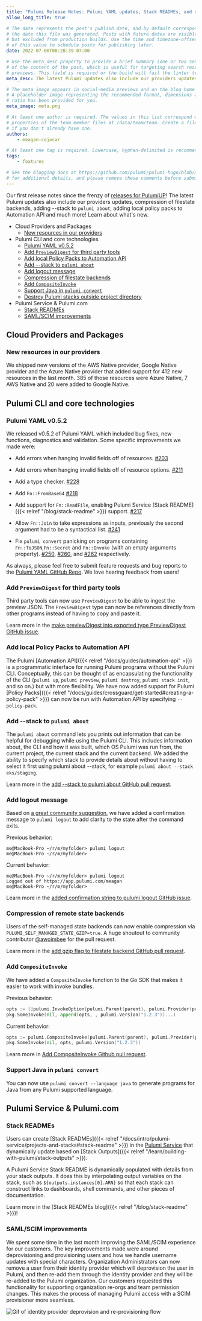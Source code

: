 ```yaml
---
title: "Pulumi Release Notes: Pulumi YAML updates, Stack READMEs, and much more!"
allow_long_title: true

# The date represents the post's publish date, and by default corresponds with
# the date this file was generated. Posts with future dates are visible in development,
# but excluded from production builds. Use the time and timezone-offset portions of
# of this value to schedule posts for publishing later.
date: 2022-07-06T08:28:39-07:00

# Use the meta_desc property to provide a brief summary (one or two sentences)
# of the content of the post, which is useful for targeting search results or social-media
# previews. This field is required or the build will fail the linter test.
meta_desc: The latest Pulumi updates also include our providers updates, compression of filestate backends, adding --stack to `pulumi about`, adding local policy packs to Automation API and much more!

# The meta_image appears in social-media previews and on the blog home page.
# A placeholder image representing the recommended format, dimensions and aspect
# ratio has been provided for you.
meta_image: meta.png

# At least one author is required. The values in this list correspond with the `id`
# properties of the team member files at /data/team/team. Create a file for yourself
# if you don't already have one.
authors:
    - meagan-cojocar

# At least one tag is required. Lowercase, hyphen-delimited is recommended.
tags:
    - features

# See the blogging docs at https://github.com/pulumi/pulumi-hugo/blob/master/BLOGGING.md.
# for additional details, and please remove these comments before submitting for review.
---
```


Our first release notes since the frenzy of [releases for PulumiUP](/blog/pulumi-universal-iac)! The latest Pulumi updates also include our providers updates, compression of filestate backends, adding --stack to `pulumi about`, adding local policy packs to Automation API and much more! Learn about what's new.

 <!--more-->
- Cloud Providers and Packages
  - [New resources in our providers](#new-resources-in-our-providers)
- Pulumi CLI and core technologies
  - [Pulumi YAML v0.5.2](#pulumi-yaml-v052)
  - [Add `PreviewDigest` for third party tools](#add-previewdigest-for-third-party-tools)
  - [Add local Policy Packs to Automation API](#add-local-policy-packs-to-automation-api)
  - [Add --stack to `pulumi about`](#add---stack-to-pulumi-about)
  - [Add logout message](#add-logout-message)
  - [Compression of filestate backends](#compression-of-filestate-backends)
  - [Add `CompositeInvoke`](#add-compositeinvoke)
  - [Support Java in `pulumi convert`](#support-java-in-pulumi-convert)
  - [Destroy Pulumi stacks outside project directory](#destroy-pulumi-stacks-outside-project-directory)
- Pulumi Service & Pulumi.com
  - [Stack READMEs](#stack-readmes)
  - [SAML/SCIM improvements](#samlscim-improvements)

## Cloud Providers and Packages

### New resources in our providers

We shipped new versions of the AWS Native provider, Google Native provider and the Azure Native provider that added support for 412 new resources in the last month. 385 of those resources were Azure Native, 7 AWS Native and 20 were added to Google Native.

## Pulumi CLI and core technologies

### Pulumi YAML v0.5.2

We released v0.5.2 of Pulumi YAML which included bug fixes, new functions, diagnostics and validation. Some specific improvements we made were:

- Add errors when hanging invalid fields off of resources.
  [#203](https://github.com/pulumi/pulumi-yaml/pull/203)

- Add errors when hanging invalid fields off of resource options.
  [#211](https://github.com/pulumi/pulumi-yaml/pull/211)

- Add a type checker.
  [#228](https://github.com/pulumi/pulumi-yaml/pull/228)

- Add `Fn::FromBase64`
  [#218](https://github.com/pulumi/pulumi-yaml/pull/218)

- Add support for `Fn::ReadFile`, enabling Pulumi Service [Stack README]({{< relref "/blog/stack-readme" >}}) support.
  [#217](https://github.com/pulumi/pulumi-yaml/pull/217)

- Allow `Fn::Join` to take expressions as inputs, previously the second argument had to be a syntactical list.
  [#241](https://github.com/pulumi/pulumi-yaml/pull/241)

- Fix `pulumi convert` panicking on programs containing `Fn::ToJSON`,`Fn::Secret` and `Fn::Invoke` (with an empty arguments property). [#250](https://github.com/pulumi/pulumi-yaml/pull/250), [#260](https://github.com/pulumi/pulumi-yaml/pull/260), and [#262](https://github.com/pulumi/pulumi-yaml/pull/262) respectively.

As always, please feel free to submit feature requests and bug reports to the [Pulumi YAML GitHub Repo](https://github.com/pulumi/pulumi-yaml). We love hearing feedback from users!

### Add `PreviewDigest` for third party tools

Third party tools can now use `PreviewDigest` to be able to ingest the preview JSON. The `PreviewDigest` type can now be references directly from other programs instead of having to copy and paste it.

Learn more in the [make previewDigest into exported type PreviewDigest GitHub issue](https://github.com/pulumi/pulumi/issues/9851).

### Add local Policy Packs to Automation API

The Pulumi [Automation API]({{< relref "/docs/guides/automation-api" >}}) is a programmatic interface for running Pulumi programs without the Pulumi CLI. Conceptually, this can be thought of as encapsulating the functionality of the CLI (`pulumi up`, `pulumi preview`, `pulumi destroy`, `pulumi stack init`, and so on.) but with more flexibility. We have now added support for Pulumi [Policy Packs]({{< relref "/docs/guides/crossguard/get-started#creating-a-policy-pack" >}}) can now be run with Automation API by specifying `--policy-pack`.

### Add --stack to `pulumi about`

The `pulumi about` command lets you prints out information that can be helpful for debugging while using the Pulumi CLI. This includes information about, the CLI and how it was built, which OS Pulumi was run from, the current project, the current stack and the current backend. We added the ability to specify which stack to provide details about without having to select it first using pulumi about --stack, for example `pulumi about --stack eks/staging`.

Learn more in the [add --stack to pulumi about GitHub pull request](https://github.com/pulumi/pulumi/pull/9518).

### Add logout message

Based on [a great community suggestion](https://github.com/pulumi/pulumi/issues/9450), we have added a confirmation message to `pulumi logout` to add clarity to the state after the command exits.

Previous behavior:

```
me@MacBook-Pro ~/r/m/myfolder> pulumi logout
me@MacBook-Pro ~/r/m/myfolder>
```

Current behavior:

```
me@MacBook-Pro ~/r/m/myfolder> pulumi logout
Logged out of https://app.pulumi.com/meagan
me@MacBook-Pro ~/r/m/myfolder>
```

Learn more in the [added confirmation string to pulumi logout GitHub issue](https://github.com/pulumi/pulumi/pull/9641).

### Compression of remote state backends

Users of the self-managed state backends can now enable compression via `PULUMI_SELF_MANAGED_STATE_GZIP=true`. A huge shoutout to community contributor [@awoimbee](https://github.com/awoimbee) for the pull request.

Learn more in the [add gzip flag to filestate backend GitHub pull request](https://github.com/pulumi/pulumi/pull/9610).

### Add `CompositeInvoke`

We have added a `CompositeInvoke` function to the Go SDK that makes it easier to work with invoke bundles.

Previous behavior:

```go
opts := []pulumi.InvokeOption{pulumi.Parent(parent), pulumi.Provider(provider)}
pkg.SomeInvoke(nil, append(opts, , pulumi.Version("1.2.3"))...)
```

Current behavior:

```go
opts := pulumi.CompositeInvoke(pulumi.Parent(parent), pulumi.Provider(provider))
pkg.SomeInvoke(nil, opts, pulumi.Version("1.2.3"))
```

Learn more in [Add CompositeInvoke Github pull request](https://github.com/pulumi/pulumi/pull/9752).

### Support Java in `pulumi convert`

You can now use `pulumi convert --language java` to generate programs for Java from any Pulumi supported language.

## Pulumi Service & Pulumi.com

### Stack READMEs

Users can create [Stack READMEs]({{< relref "/docs/intro/pulumi-service/projects-and-stacks#stack-readme" >}}) in the [Pulumi Service](https://app.pulumi.com) that dynamically update based on [Stack Outputs]({{< relref "/learn/building-with-pulumi/stack-outputs" >}}).

A Pulumi Service Stack README is dynamically populated with details from your stack outputs. It does this by interpolating output variables on the stack, such as `${outputs.instances[0].ARN}` so that each stack can construct links to dashboards, shell commands, and other pieces of documentation.

Learn more in the [Stack READMEs blog]({{< relref "/blog/stack-readme" >}})!

### SAML/SCIM improvements

We spent some time in the last month improving the SAML/SCIM experience for our customers. The key improvements made were around deprovisioning and provisioning users and how we handle username updates with special characters. Organization Administrators can now remove a user from their identity provider which will deprovision the user in Pulumi, and then re-add them through the identity provider and they will be re-added to the Pulumi organization. Our customers requested this functionality for supporting organization re-orgs and team permission changes. This makes the process of managing Pulumi access with a SCIM provisioner more seamless.

![Gif of identity provider deprovision and re-provisioning flow](scim.gif)